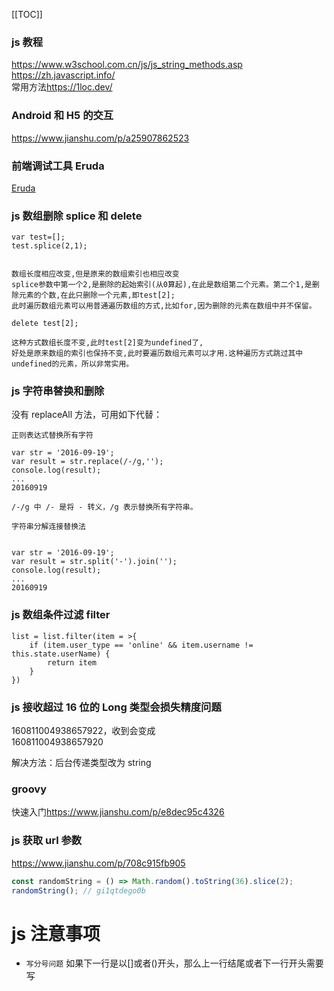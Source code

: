 [[TOC]]

### js 教程

<https://www.w3school.com.cn/js/js_string_methods.asp>  
<https://zh.javascript.info/>  
常用方法<https://1loc.dev/>

### Android 和 H5 的交互

<https://www.jianshu.com/p/a25907862523>

### 前端调试工具 Eruda

[Eruda](https://github.com/liriliri/eruda/blob/master/doc/README_CN.md)

### js 数组删除 splice 和 delete

```
var test=[];
test.splice(2,1);


数组长度相应改变,但是原来的数组索引也相应改变
splice参数中第一个2,是删除的起始索引(从0算起),在此是数组第二个元素。第二个1,是删除元素的个数,在此只删除一个元素,即test[2];
此时遍历数组元素可以用普通遍历数组的方式,比如for,因为删除的元素在数组中并不保留。

delete test[2];

这种方式数组长度不变,此时test[2]变为undefined了,
好处是原来数组的索引也保持不变,此时要遍历数组元素可以才用.这种遍历方式跳过其中undefined的元素，所以非常实用。

```

### js 字符串替换和删除

没有 replaceAll 方法，可用如下代替：

```
正则表达式替换所有字符

var str = '2016-09-19';
var result = str.replace(/-/g,'');
console.log(result);
...
20160919

/-/g 中 /- 是将 - 转义，/g 表示替换所有字符串。
```

```
字符串分解连接替换法


var str = '2016-09-19';
var result = str.split('-').join('');
console.log(result);
...
20160919

```

### js 数组条件过滤 filter

```
list = list.filter(item = >{
	if (item.user_type == 'online' && item.username != this.state.userName) {
		return item
	}
})
```

### js 接收超过 16 位的 Long 类型会损失精度问题

160811004938657922，收到会变成  
160811004938657920

解决方法：后台传递类型改为 string

### groovy

快速入门<https://www.jianshu.com/p/e8dec95c4326>

### js 获取 url 参数

<https://www.jianshu.com/p/708c915fb905>

```js
const randomString = () => Math.random().toString(36).slice(2);
randomString(); // gi1qtdego0b  
```

# js 注意事项

- `写分号问题` 如果下一行是以[]或者()开头，那么上一行结尾或者下一行开头需要写